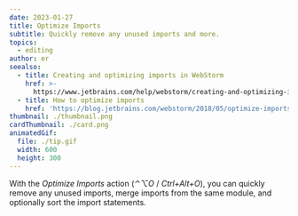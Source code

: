 ```yaml
---
date: 2023-01-27
title: Optimize Imports
subtitle: Quickly remove any unused imports and more.
topics:
  - editing
author: er
seealso:
  - title: Creating and optimizing imports in WebStorm
    href: >-
      https://www.jetbrains.com/help/webstorm/creating-and-optimizing-imports.html
  - title: How to optimize imports
    href: 'https://blog.jetbrains.com/webstorm/2018/05/optimize-imports-in-webstorm/'
thumbnail: ./thumbnail.png
cardThumbnail: ./card.png
animatedGif:
  file: ./tip.gif
  width: 600
  height: 300
---
```

With the _Optimize Imports_ action (_⌃⌥O_ / _Ctrl+Alt+O_), you can quickly remove any unused imports, merge 
imports from the same module, and optionally sort the import statements.
